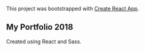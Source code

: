 This project was bootstrapped with [Create React App](https://github.com/facebookincubator/create-react-app).

## My Portfolio 2018

Created using React and Sass.